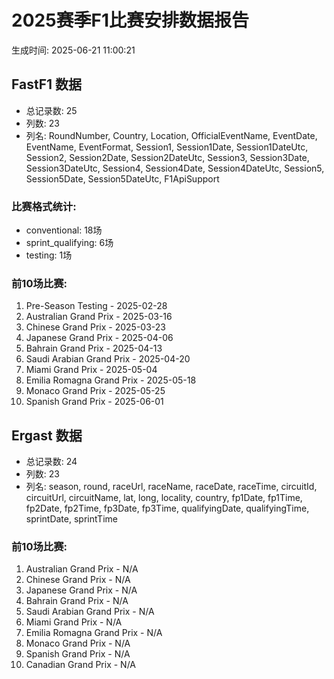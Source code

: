 # 2025赛季F1比赛安排数据报告
生成时间: 2025-06-21 11:00:21

## FastF1 数据
- 总记录数: 25
- 列数: 23
- 列名: RoundNumber, Country, Location, OfficialEventName, EventDate, EventName, EventFormat, Session1, Session1Date, Session1DateUtc, Session2, Session2Date, Session2DateUtc, Session3, Session3Date, Session3DateUtc, Session4, Session4Date, Session4DateUtc, Session5, Session5Date, Session5DateUtc, F1ApiSupport

### 比赛格式统计:
- conventional: 18场
- sprint_qualifying: 6场
- testing: 1场

### 前10场比赛:
1. Pre-Season Testing - 2025-02-28
2. Australian Grand Prix - 2025-03-16
3. Chinese Grand Prix - 2025-03-23
4. Japanese Grand Prix - 2025-04-06
5. Bahrain Grand Prix - 2025-04-13
6. Saudi Arabian Grand Prix - 2025-04-20
7. Miami Grand Prix - 2025-05-04
8. Emilia Romagna Grand Prix - 2025-05-18
9. Monaco Grand Prix - 2025-05-25
10. Spanish Grand Prix - 2025-06-01

## Ergast 数据
- 总记录数: 24
- 列数: 23
- 列名: season, round, raceUrl, raceName, raceDate, raceTime, circuitId, circuitUrl, circuitName, lat, long, locality, country, fp1Date, fp1Time, fp2Date, fp2Time, fp3Date, fp3Time, qualifyingDate, qualifyingTime, sprintDate, sprintTime

### 前10场比赛:
1. Australian Grand Prix - N/A
2. Chinese Grand Prix - N/A
3. Japanese Grand Prix - N/A
4. Bahrain Grand Prix - N/A
5. Saudi Arabian Grand Prix - N/A
6. Miami Grand Prix - N/A
7. Emilia Romagna Grand Prix - N/A
8. Monaco Grand Prix - N/A
9. Spanish Grand Prix - N/A
10. Canadian Grand Prix - N/A
